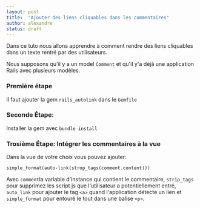 ```yaml
---
layout: post
title:  "Ajouter des liens cliquables dans les commentaires"
author: alexandre
status: draft
---
```


Dans ce tuto nous allons apprendre à comment rendre des liens cliquables dans un texte rentré par des utilisateurs.

Nous supposons qu'il y a un model `Comment` et qu'il y'a déjà une application Rails avec plusieurs modèles.

### Première étape

Il faut ajouter la gem `rails_autolink` dans le `Gemfile`

### Seconde Étape: 

Installer la gem avec `bundle install`

### Trosième Étape: Intégrer les commentaires à la vue

Dans la vue de votre choix vous pouvez ajouter:

`simple_format(auto-link(strop_tags(comment.content)))`

Avec `comment`la variable d'instance qui contient le commentaire, `strip_tags` pour supprimez les script js que l'utilisateur a potentiellement entré, `auto_link` pour ajouter le tag `<a>` quand l'application détecte un lien et `simple_format` pour entouré le tout dans une balise `<p>`.
